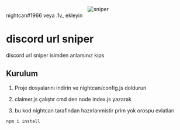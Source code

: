 <div align="center">
  <img src="https://cdn.discordapp.com/avatars/1128427219748917288/85e80a762c19e16a78c7eda0b4e8b667.webp?size=2048" alt="sniper">
</div>
<i class="fa-brands fa-discord"></i>          nightcan#1966 veya .1v_ ekleyin

# discord url sniper

discord url sniper isimden anlarsınız kips

## Kurulum

1. Proje dosyalarını indirin ve nightcan/config.js doldurun
2. claimer.js çalıştır cmd den node index.js yazarak

3. bu kod nightcan tarafindan hazırlanmistir prim yok orospu evlatları 

```bash
npm i install 
